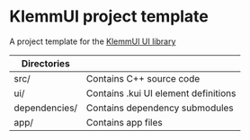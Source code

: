 # KlemmUI project template

A project template for the [KlemmUI UI library](https://github.com/Klemmbaustein/KlemmUI)

| Directories      |                                      |
|------------------|--------------------------------------|
| src/             | Contains C++ source code             |
| ui/              | Contains .kui UI element definitions |
| dependencies/    | Contains dependency submodules       |
| app/             | Contains app files                   |
